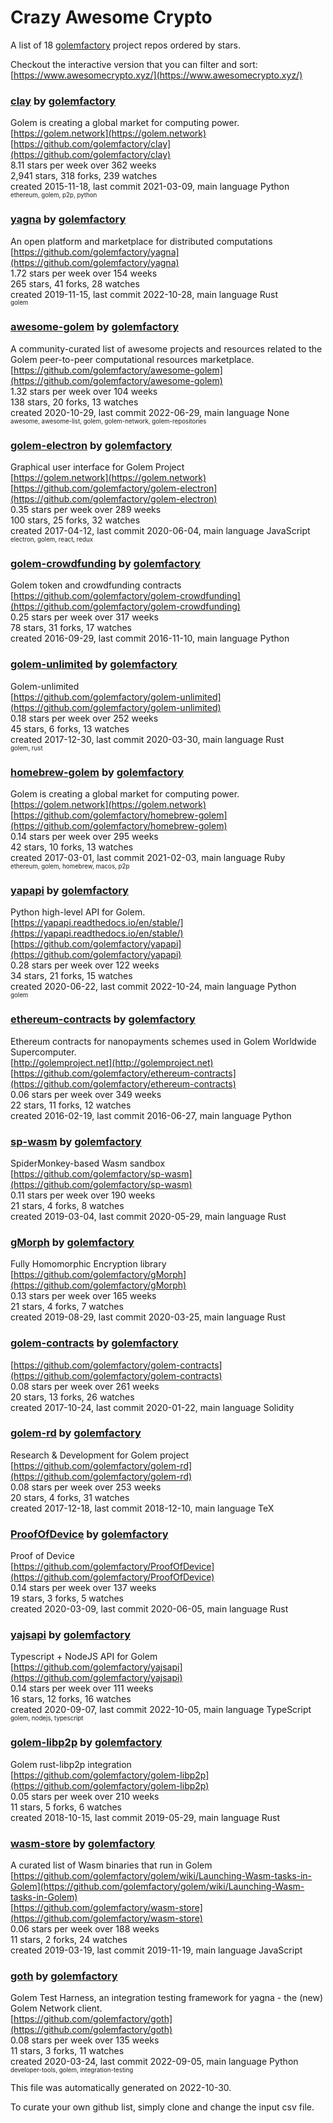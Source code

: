 # Crazy Awesome Crypto
A list of 18 [golemfactory](https://github.com/golemfactory) project repos ordered by stars.  

Checkout the interactive version that you can filter and sort: 
[https://www.awesomecrypto.xyz/](https://www.awesomecrypto.xyz/)  


### [clay](https://github.com/golemfactory/clay) by [golemfactory](https://github.com/golemfactory)  
Golem is creating a global market for computing power.  
[https://golem.network](https://golem.network)  
[https://github.com/golemfactory/clay](https://github.com/golemfactory/clay)  
8.11 stars per week over 362 weeks  
2,941 stars, 318 forks, 239 watches  
created 2015-11-18, last commit 2021-03-09, main language Python  
<sub><sup>ethereum, golem, p2p, python</sup></sub>


### [yagna](https://github.com/golemfactory/yagna) by [golemfactory](https://github.com/golemfactory)  
An open platform and marketplace for distributed computations  
[https://github.com/golemfactory/yagna](https://github.com/golemfactory/yagna)  
1.72 stars per week over 154 weeks  
265 stars, 41 forks, 28 watches  
created 2019-11-15, last commit 2022-10-28, main language Rust  
<sub><sup>golem</sup></sub>


### [awesome-golem](https://github.com/golemfactory/awesome-golem) by [golemfactory](https://github.com/golemfactory)  
A community-curated list of awesome projects and resources related to the Golem peer-to-peer computational resources marketplace.  
[https://github.com/golemfactory/awesome-golem](https://github.com/golemfactory/awesome-golem)  
1.32 stars per week over 104 weeks  
138 stars, 20 forks, 13 watches  
created 2020-10-29, last commit 2022-06-29, main language None  
<sub><sup>awesome, awesome-list, golem, golem-network, golem-repositories</sup></sub>


### [golem-electron](https://github.com/golemfactory/golem-electron) by [golemfactory](https://github.com/golemfactory)  
Graphical user interface for Golem Project  
[https://golem.network](https://golem.network)  
[https://github.com/golemfactory/golem-electron](https://github.com/golemfactory/golem-electron)  
0.35 stars per week over 289 weeks  
100 stars, 25 forks, 32 watches  
created 2017-04-12, last commit 2020-06-04, main language JavaScript  
<sub><sup>electron, golem, react, redux</sup></sub>


### [golem-crowdfunding](https://github.com/golemfactory/golem-crowdfunding) by [golemfactory](https://github.com/golemfactory)  
Golem token and crowdfunding contracts  
[https://github.com/golemfactory/golem-crowdfunding](https://github.com/golemfactory/golem-crowdfunding)  
0.25 stars per week over 317 weeks  
78 stars, 31 forks, 17 watches  
created 2016-09-29, last commit 2016-11-10, main language Python  


### [golem-unlimited](https://github.com/golemfactory/golem-unlimited) by [golemfactory](https://github.com/golemfactory)  
Golem-unlimited   
[https://github.com/golemfactory/golem-unlimited](https://github.com/golemfactory/golem-unlimited)  
0.18 stars per week over 252 weeks  
45 stars, 6 forks, 13 watches  
created 2017-12-30, last commit 2020-03-30, main language Rust  
<sub><sup>golem, rust</sup></sub>


### [homebrew-golem](https://github.com/golemfactory/homebrew-golem) by [golemfactory](https://github.com/golemfactory)  
Golem is creating a global market for computing power.  
[https://golem.network](https://golem.network)  
[https://github.com/golemfactory/homebrew-golem](https://github.com/golemfactory/homebrew-golem)  
0.14 stars per week over 295 weeks  
42 stars, 10 forks, 13 watches  
created 2017-03-01, last commit 2021-02-03, main language Ruby  
<sub><sup>ethereum, golem, homebrew, macos, p2p</sup></sub>


### [yapapi](https://github.com/golemfactory/yapapi) by [golemfactory](https://github.com/golemfactory)  
Python high-level API for Golem.  
[https://yapapi.readthedocs.io/en/stable/](https://yapapi.readthedocs.io/en/stable/)  
[https://github.com/golemfactory/yapapi](https://github.com/golemfactory/yapapi)  
0.28 stars per week over 122 weeks  
34 stars, 21 forks, 15 watches  
created 2020-06-22, last commit 2022-10-24, main language Python  
<sub><sup>golem</sup></sub>


### [ethereum-contracts](https://github.com/golemfactory/ethereum-contracts) by [golemfactory](https://github.com/golemfactory)  
Ethereum contracts for nanopayments schemes used in Golem Worldwide Supercomputer.  
[http://golemproject.net](http://golemproject.net)  
[https://github.com/golemfactory/ethereum-contracts](https://github.com/golemfactory/ethereum-contracts)  
0.06 stars per week over 349 weeks  
22 stars, 11 forks, 12 watches  
created 2016-02-19, last commit 2016-06-27, main language Python  


### [sp-wasm](https://github.com/golemfactory/sp-wasm) by [golemfactory](https://github.com/golemfactory)  
SpiderMonkey-based Wasm sandbox  
[https://github.com/golemfactory/sp-wasm](https://github.com/golemfactory/sp-wasm)  
0.11 stars per week over 190 weeks  
21 stars, 4 forks, 8 watches  
created 2019-03-04, last commit 2020-05-29, main language Rust  


### [gMorph](https://github.com/golemfactory/gMorph) by [golemfactory](https://github.com/golemfactory)  
Fully Homomorphic Encryption library  
[https://github.com/golemfactory/gMorph](https://github.com/golemfactory/gMorph)  
0.13 stars per week over 165 weeks  
21 stars, 4 forks, 7 watches  
created 2019-08-29, last commit 2020-03-25, main language Rust  


### [golem-contracts](https://github.com/golemfactory/golem-contracts) by [golemfactory](https://github.com/golemfactory)  
  
[https://github.com/golemfactory/golem-contracts](https://github.com/golemfactory/golem-contracts)  
0.08 stars per week over 261 weeks  
20 stars, 13 forks, 26 watches  
created 2017-10-24, last commit 2020-01-22, main language Solidity  


### [golem-rd](https://github.com/golemfactory/golem-rd) by [golemfactory](https://github.com/golemfactory)  
Research & Development for Golem project  
[https://github.com/golemfactory/golem-rd](https://github.com/golemfactory/golem-rd)  
0.08 stars per week over 253 weeks  
20 stars, 4 forks, 31 watches  
created 2017-12-18, last commit 2018-12-10, main language TeX  


### [ProofOfDevice](https://github.com/golemfactory/ProofOfDevice) by [golemfactory](https://github.com/golemfactory)  
Proof of Device  
[https://github.com/golemfactory/ProofOfDevice](https://github.com/golemfactory/ProofOfDevice)  
0.14 stars per week over 137 weeks  
19 stars, 3 forks, 5 watches  
created 2020-03-09, last commit 2020-06-05, main language Rust  


### [yajsapi](https://github.com/golemfactory/yajsapi) by [golemfactory](https://github.com/golemfactory)  
Typescript + NodeJS API for Golem  
[https://github.com/golemfactory/yajsapi](https://github.com/golemfactory/yajsapi)  
0.14 stars per week over 111 weeks  
16 stars, 12 forks, 16 watches  
created 2020-09-07, last commit 2022-10-05, main language TypeScript  
<sub><sup>golem, nodejs, typescript</sup></sub>


### [golem-libp2p](https://github.com/golemfactory/golem-libp2p) by [golemfactory](https://github.com/golemfactory)  
Golem rust-libp2p integration   
[https://github.com/golemfactory/golem-libp2p](https://github.com/golemfactory/golem-libp2p)  
0.05 stars per week over 210 weeks  
11 stars, 5 forks, 6 watches  
created 2018-10-15, last commit 2019-05-29, main language Rust  


### [wasm-store](https://github.com/golemfactory/wasm-store) by [golemfactory](https://github.com/golemfactory)  
A curated list of Wasm binaries that run in Golem  
[https://github.com/golemfactory/golem/wiki/Launching-Wasm-tasks-in-Golem](https://github.com/golemfactory/golem/wiki/Launching-Wasm-tasks-in-Golem)  
[https://github.com/golemfactory/wasm-store](https://github.com/golemfactory/wasm-store)  
0.06 stars per week over 188 weeks  
11 stars, 2 forks, 24 watches  
created 2019-03-19, last commit 2019-11-19, main language JavaScript  


### [goth](https://github.com/golemfactory/goth) by [golemfactory](https://github.com/golemfactory)  
Golem Test Harness, an integration testing framework for yagna - the (new) Golem Network client.  
[https://github.com/golemfactory/goth](https://github.com/golemfactory/goth)  
0.08 stars per week over 135 weeks  
11 stars, 3 forks, 11 watches  
created 2020-03-24, last commit 2022-09-05, main language Python  
<sub><sup>developer-tools, golem, integration-testing</sup></sub>


This file was automatically generated on 2022-10-30.  

To curate your own github list, simply clone and change the input csv file.  